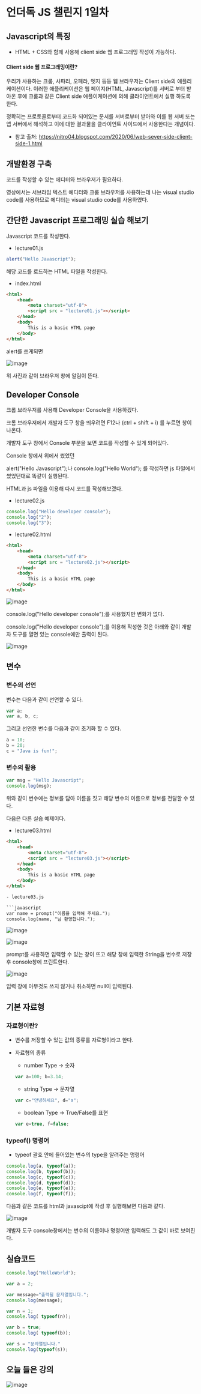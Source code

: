 # 언더독 JS 챌린지 1일차

## Javascript의 특징

- HTML + CSS와 함께 사용해 client side 웹 프로그래밍 작성이 가능하다.

#### Client side 웹 프로그래밍이란?

우리가 사용하는 크롬, 사파리, 오페라, 엣지 등등 웹 브라우저는 Client side의 애플리케이션이다. 이러한 애플리케이션은 웹 페이지(HTML, Javascript)를 서버로 부터 받아온 후에 크롬과 같은 Client side 애플이케이션에 의해 클라이언트에서 실행 하도록 한다.

정확히는 프로토콜로부터 코드화 되어있는 문서를 서버로부터 받아와 이를 웹 서버 또는 앱 서버에서 해석하고 이에 대한 결과물을 클라이언트 사이드에서 사용한다는 개념이다.

* 참고 출처: https://nitro04.blogspot.com/2020/06/web-sever-side-client-side-1.html


## 개발환경 구축

코드를 작성할 수 있는 에디터와 브라우저가 필요하다.

영상에서는 서브라임 텍스트 에디터와 크롬 브라우저를 사용하는데 나는 visual studio code를 사용하므로 에디터는 visual studio code를 사용하였다.

## 간단한 Javascript 프로그래밍 실습 해보기

Javascript 코드를 작성한다.
- lecture01.js

```javascript
alert("Hello Javascript");
```

해당 코드를 로드하는 HTML 파일을 작성한다.
- index.html

```html
<html>
    <head> 
        <meta charset="utf-8">
        <script src = "lecture01.js"></script>
    </head>
    <body>
        This is a basic HTML page
    </body>
</html>
```

alert를 쓰게되면

![image](https://github.com/Jaeboong/Study/assets/158824294/b3fb0262-ec82-44d9-9a21-171166468cf8)

위 사진과 같이 브라우저 창에 알림이 뜬다.

## Developer Console

크롬 브라우저를 사용해 Developer Console을 사용하겠다.

크롬 브라우저에서 개발자 도구 창을 띄우려면 F12나 (ctrl + shift + i) 를 누르면 창이 나온다.

개발자 도구 창에서 Console 부분을 보면 코드를 작성할 수 있게 되어있다.

Console 창에서 위에서 썼었던

alert("Hello Javascript");나 console.log("Hello World"); 를 작성하면 js 파일에서 썼었던대로 똑같이 실행된다.

HTML과 js 파일을 이용해 다시 코드를 작성해보겠다.

- lecture02.js

```javascript
console.log("Hello developer console");
console.log("2");
console.log("3");
```

- lecture02.html

```html
<html>
    <head> 
        <meta charset="utf-8">
        <script src = "lecture02.js"></script>
    </head>
    <body>
        This is a basic HTML page
    </body>
</html>
```

![image](https://github.com/Jaeboong/Study/assets/158824294/3edbb2b8-8ad1-4a39-a6b3-2105f60e5406)

console.log("Hello developer console");를 사용했지만 변화가 없다.

console.log("Hello developer console");를 이용해 작성한 것은 아래와 같이 개발자 도구를 열면 있는 console에만 출력이 된다.

![image](https://github.com/Jaeboong/Study/assets/158824294/ba6aebab-ce42-4683-b63b-4006d1fdf7d8)

## 변수

### 변수의 선언

변수는 다음과 같이 선언할 수 있다.

```javascript
var a;
var a, b, c;
```

그리고 선언한 변수를 다음과 같이 초기화 할 수 있다.

```javascript
a = 10;
b = 20;
c = "Java is fun!";
```

### 변수의 활용

```javascript
var msg = "Hello Javascript";
console.log(msg);
```

위와 같이 변수에는 정보를 담아 이름을 짓고 해당 변수의 이름으로 정보를 전달할 수 있다.

다음은 다른 실습 예제이다.

- lecture03.html
  
```html
<html>
    <head> 
        <meta charset="utf-8">
        <script src = "lecture03.js"></script>
    </head>
    <body>
        This is a basic HTML page
    </body>
</html>

- lecture03.js

```javascript
var name = prompt("이름을 입력해 주세요.");
console.log(name, "님 환영합니다.");
```

![image](https://github.com/Jaeboong/Study/assets/158824294/0f7b3102-16c2-46e8-86ba-7179a81c3bfa)

![image](https://github.com/Jaeboong/Study/assets/158824294/995cb72b-0914-4037-bd29-ca3dadc1690a)

prompt를 사용하면 입력할 수 있는 창이 뜨고 해당 창에 입력한 String을 변수로 저장 후 console창에 프린트한다.

![image](https://github.com/Jaeboong/Study/assets/158824294/95f33850-79d1-4bca-aebb-78640039bc5e)

입력 창에 아무것도 쓰지 않거나 취소하면 null이 입력된다.

## 기본 자료형

### 자료형이란?

- 변수를 저장할 수 있는 값의 종류를 자료형이라고 한다.
- 자료형의 종류
  
  * number Type -> 숫자

  ```javascript
  var a=100; b=3.14;
  ```
  
  * string Type -> 문자열
 
  ```javascript
  var c="안녕하세요", d="a";
  ```
  
  * boolean Type -> True/False를 표현
 
  ```javascript
  var e=true, f=false;
  ```

###  typeof() 명령어

  - typeof 괄호 안에 들어있는 변수의 type을 알려주는 명령어

```javascript
console.log(a, typeof(a));
console.log(b, typeof(b));
console.log(c, typeof(c));
console.log(d, typeof(d));
console.log(e, typeof(e));
console.log(f, typeof(f));
```

다음과 같은 코드를 html과 javascipt에 작성 후 실행해보면 다음과 같다.

![image](https://github.com/Jaeboong/Study/assets/158824294/906f96bd-dc22-4815-a278-9f320989d5d2)

개발자 도구 console창에서는 변수의 이름이나 명령어만 입력해도 그 값이 바로 보여진다.

## 실습코드

```javascript
console.log("HelloWorld");
```

```javascript
var a = 2;
```

```javascript
var message="출력될 문자열입니다.";
console.log(message);
```

```javascript
var n = 1;
console.log( typeof(n));
```

```javascript
var b = true;
console.log( typeof(b));
```

```javascript
var s = "문자열입니다."
console.log(typeof(s));
```

## 오늘 들은 강의

![image](https://github.com/Jaeboong/Study/assets/158824294/94ddf089-ed9f-4e22-b4d2-1dead2b9c241)

